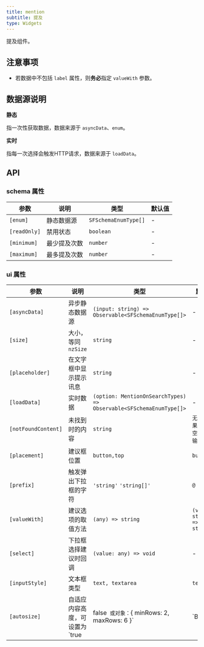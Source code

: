 ```yaml
---
title: mention
subtitle: 提及
type: Widgets
---
```


提及组件。

## 注意事项

- 若数据中不包括 `label` 属性，则**务必**指定 `valueWith` 参数。

## 数据源说明

**静态**

指一次性获取数据，数据来源于 `asyncData`、`enum`。

**实时**

指每一次选择会触发HTTP请求，数据来源于 `loadData`。

## API

### schema 属性

参数 | 说明 | 类型 | 默认值
----|------|-----|------
`[enum]` | 静态数据源 | `SFSchemaEnumType[]` | -
`[readOnly]` | 禁用状态  | `boolean` | -
`[minimum]` | 最少提及次数 | `number` | -
`[maximum]` | 最多提及次数 | `number` | -

### ui 属性

参数 | 说明 | 类型 | 默认值
----|------|-----|------
`[asyncData]` | 异步静态数据源 | `(input: string) => Observable<SFSchemaEnumType[]>` | -
`[size]` | 大小，等同 `nzSize` | `string` | -
`[placeholder]` | 在文字框中显示提示讯息 | `string` | -
`[loadData]` | 实时数据 | `(option: MentionOnSearchTypes) => Observable<SFSchemaEnumType[]>` | -
`[notFoundContent]` | 未找到时的内容 | `string` | `无匹配结果，轻敲空格完成输入`
`[placement]` | 建议框位置 | `button,top` | `button`
`[prefix]` | 触发弹出下拉框的字符 | `'string'` `'string[]'` | `@`
`[valueWith]` | 建议选项的取值方法  | `(any) => string` | `(value: string) => string`
`[select]` | 下拉框选择建议时回调 | `(value: any) => void` | -
`[inputStyle]` | 文本框类型 | `text, textarea` | `text`
`[autosize]` | 自适应内容高度，可设置为 `true|false` 或对象：`{ minRows: 2, maxRows: 6 }`  | `Boolean|Object` | `true`
